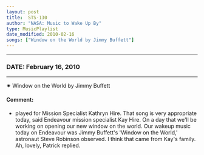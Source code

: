 ```yaml
---
layout: post
title:  STS-130
author: "NASA: Music to Wake Up By"
type: MusicPlaylist
date_modified: 2010-02-16
songs: ["Window on the World by Jimmy Buffett"]
---
```


----
### DATE: February 16, 2010
----
✷ Window on the World by Jimmy Buffett

#### Comment:
* played for Mission Specialist Kathryn Hire. That song is very appropriate today, said Endeavour mission specialist Kay Hire. On a day that we'll be working on opening our new window on the world. Our wakeup music today on Endeavour was Jimmy Buffett's 'Window on the World,' astronaut Steve Robinson observed. I think that came from Kay's family. Ah, lovely, Patrick replied.



<br/>
<center>
	<a target="_blank"
	   href="https://twitter.com/intent/tweet?hashtags=Space,NASA,Playlist,NASAWakeupCalls,SpaceProgram&text=🚀 {{ page.author}}, '{{ page.songs.first }}' {{ page.title }}, {{ page.date | date: '%B %d, %Y' }}, {{ site.url }}{{ page.url }}&via=nasawakeupcalls"><i class="fab fa-twitter" title="Tweet this page" alt="Tweet this page" style="font-size: 1.3em;"></i></a>
	&nbsp; 	<i class="fas fa-user-astronaut" style="font-size: 1.5em;"></i> &nbsp;
    <a id="custom_amazon_link"
       type="amzn" search="#"
       category="popular music">
    <i class="fab fa-amazon" style="font-size: 1.3em;"></i></a>
</center>

<!-- Randomly resolve an individual entry from a song array -->
<script src="/assets/javascript/seedrandom.min.js"></script>
<script>
  var wake_me_up = ["Window on the World by Jimmy Buffett"];
  var prng = new Math.seedrandom();
  function randomSong() {
    song = wake_me_up[Math.floor(Math.random() * wake_me_up.length)];
    var amazon_link = document.getElementById("custom_amazon_link");
    amazon_link.setAttribute("search", song);
  }
  window.onload = randomSong();
</script>
